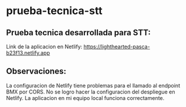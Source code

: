 # prueba-tecnica-stt

## Prueba tecnica desarrollada para STT: 

Link de la aplicacion en Netlify: https://lighthearted-pasca-b23f13.netlify.app

## Observaciones: 

La configuracion de Netlify tiene problemas para el llamado al 
endpoint BMX por CORS. No se logro hacer la configuracion del despliegue en Netlify. La aplicacion
en mi equipo local funciona correctamente. 
